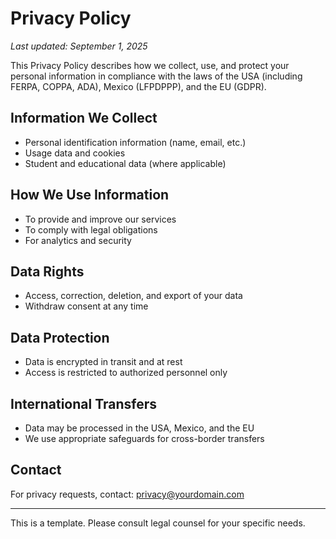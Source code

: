 # Privacy Policy

_Last updated: September 1, 2025_

This Privacy Policy describes how we collect, use, and protect your personal information in compliance with the laws of the USA (including FERPA, COPPA, ADA), Mexico (LFPDPPP), and the EU (GDPR).

## Information We Collect
- Personal identification information (name, email, etc.)
- Usage data and cookies
- Student and educational data (where applicable)

## How We Use Information
- To provide and improve our services
- To comply with legal obligations
- For analytics and security

## Data Rights
- Access, correction, deletion, and export of your data
- Withdraw consent at any time

## Data Protection
- Data is encrypted in transit and at rest
- Access is restricted to authorized personnel only

## International Transfers
- Data may be processed in the USA, Mexico, and the EU
- We use appropriate safeguards for cross-border transfers

## Contact
For privacy requests, contact: privacy@yourdomain.com

---

This is a template. Please consult legal counsel for your specific needs.
